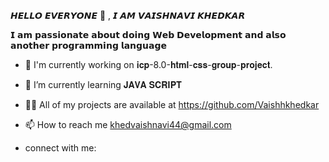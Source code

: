 𝙃𝙀𝙇𝙇𝙊 𝙀𝙑𝙀𝙍𝙔𝙊𝙉𝙀 👋 , 𝙄 𝘼𝙈 𝙑𝘼𝙄𝙎𝙃𝙉𝘼𝙑𝙄 𝙆𝙃𝙀𝘿𝙆𝘼𝙍 

𝗜 𝗮𝗺 𝗽𝗮𝘀𝘀𝗶𝗼𝗻𝗮𝘁𝗲 𝗮𝗯𝗼𝘂𝘁 𝗱𝗼𝗶𝗻𝗴 𝗪𝗲𝗯 𝗗𝗲𝘃𝗲𝗹𝗼𝗽𝗺𝗲𝗻𝘁 𝗮𝗻𝗱 𝗮𝗹𝘀𝗼 𝗮𝗻𝗼𝘁𝗵𝗲𝗿 𝗽𝗿𝗼𝗴𝗿𝗮𝗺𝗺𝗶𝗻𝗴 𝗹𝗮𝗻𝗴𝘂𝗮𝗴𝗲 

- 🌱 I'm currently working on 𝐢𝐜𝐩-8.0-𝐡𝐭𝐦𝐥-𝐜𝐬𝐬-𝐠𝐫𝐨𝐮𝐩-𝐩𝐫𝐨𝐣𝐞𝐜𝐭.
  
- 🌱 I’m currently learning 𝐉𝐀𝐕𝐀 𝐒𝐂𝐑𝐈𝐏𝐓

- 👩‍💻 All of my projects are available at https://github.com/Vaishhkhedkar 

- 📫 How to reach me khedvaishnavi44@gmail.com

- connect with me:
  
